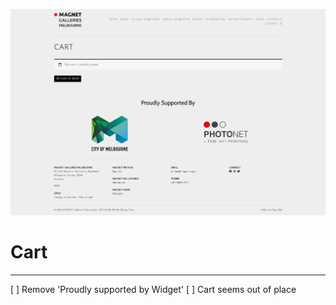 ![](2021-11-27-14-15-31.png)

# Cart
---------
[ ] Remove 'Proudly supported by Widget'
[ ] Cart seems out of place